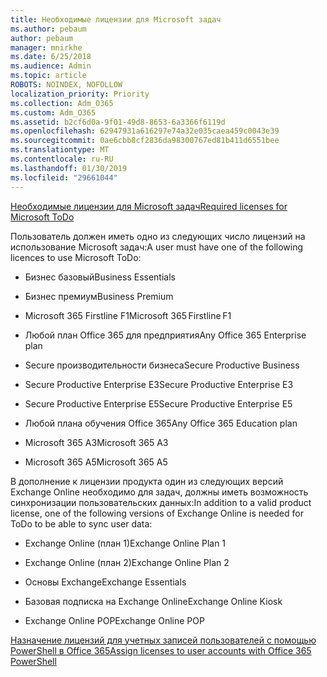 ```yaml
---
title: Необходимые лицензии для Microsoft задач
ms.author: pebaum
author: pebaum
manager: mnirkhe
ms.date: 6/25/2018
ms.audience: Admin
ms.topic: article
ROBOTS: NOINDEX, NOFOLLOW
localization_priority: Priority
ms.collection: Adm_O365
ms.custom: Adm_O365
ms.assetid: b2cf6d0a-9f01-49d8-8653-6a3366f6119d
ms.openlocfilehash: 62947931a616297e74a32e035caea459c0043e39
ms.sourcegitcommit: 0ae6cbb8cf2836da98300767ed81b411d6551bee
ms.translationtype: MT
ms.contentlocale: ru-RU
ms.lasthandoff: 01/30/2019
ms.locfileid: "29661044"
---
```

[<span data-ttu-id="fee5d-102">Необходимые лицензии для Microsoft задач</span><span class="sxs-lookup"><span data-stu-id="fee5d-102">Required licenses for Microsoft ToDo</span></span>](https://support.office.com/article/381e9d1b-c500-49b5-973e-890fd86528d7.aspx)
  
<span data-ttu-id="fee5d-103">Пользователь должен иметь одно из следующих число лицензий на использование Microsoft задач:</span><span class="sxs-lookup"><span data-stu-id="fee5d-103">A user must have one of the following licences to use Microsoft ToDo:</span></span>
  
- <span data-ttu-id="fee5d-104">Бизнес базовый</span><span class="sxs-lookup"><span data-stu-id="fee5d-104">Business Essentials</span></span>
    
- <span data-ttu-id="fee5d-105">Бизнес премиум</span><span class="sxs-lookup"><span data-stu-id="fee5d-105">Business Premium</span></span>
    
- <span data-ttu-id="fee5d-106">Microsoft 365 Firstline F1</span><span class="sxs-lookup"><span data-stu-id="fee5d-106">Microsoft 365 Firstline F1</span></span>
    
- <span data-ttu-id="fee5d-107">Любой план Office 365 для предприятия</span><span class="sxs-lookup"><span data-stu-id="fee5d-107">Any Office 365 Enterprise plan</span></span>
    
- <span data-ttu-id="fee5d-108">Secure производительности бизнеса</span><span class="sxs-lookup"><span data-stu-id="fee5d-108">Secure Productive Business</span></span>
    
- <span data-ttu-id="fee5d-109">Secure Productive Enterprise E3</span><span class="sxs-lookup"><span data-stu-id="fee5d-109">Secure Productive Enterprise E3</span></span>
    
- <span data-ttu-id="fee5d-110">Secure Productive Enterprise E5</span><span class="sxs-lookup"><span data-stu-id="fee5d-110">Secure Productive Enterprise E5</span></span>
    
- <span data-ttu-id="fee5d-111">Любой плана обучения Office 365</span><span class="sxs-lookup"><span data-stu-id="fee5d-111">Any Office 365 Education plan</span></span>
    
- <span data-ttu-id="fee5d-112">Microsoft 365 A3</span><span class="sxs-lookup"><span data-stu-id="fee5d-112">Microsoft 365 A3</span></span>
    
- <span data-ttu-id="fee5d-113">Microsoft 365 A5</span><span class="sxs-lookup"><span data-stu-id="fee5d-113">Microsoft 365 A5</span></span>
    
<span data-ttu-id="fee5d-114">В дополнение к лицензии продукта один из следующих версий Exchange Online необходимо для задач, должны иметь возможность синхронизации пользовательских данных:</span><span class="sxs-lookup"><span data-stu-id="fee5d-114">In addition to a valid product license, one of the following versions of Exchange Online is needed for ToDo to be able to sync user data:</span></span> 
  
- <span data-ttu-id="fee5d-115">Exchange Online (план 1)</span><span class="sxs-lookup"><span data-stu-id="fee5d-115">Exchange Online Plan 1</span></span>
    
- <span data-ttu-id="fee5d-116">Exchange Online (план 2)</span><span class="sxs-lookup"><span data-stu-id="fee5d-116">Exchange Online Plan 2</span></span>
    
- <span data-ttu-id="fee5d-117">Основы Exchange</span><span class="sxs-lookup"><span data-stu-id="fee5d-117">Exchange Essentials</span></span>
    
- <span data-ttu-id="fee5d-118">Базовая подписка на Exchange Online</span><span class="sxs-lookup"><span data-stu-id="fee5d-118">Exchange Online Kiosk</span></span>
    
- <span data-ttu-id="fee5d-119">Exchange Online POP</span><span class="sxs-lookup"><span data-stu-id="fee5d-119">Exchange Online POP</span></span>
    
[<span data-ttu-id="fee5d-120">Назначение лицензий для учетных записей пользователей с помощью PowerShell в Office 365</span><span class="sxs-lookup"><span data-stu-id="fee5d-120">Assign licenses to user accounts with Office 365 PowerShell</span></span>](https://docs.microsoft.com/office365/enterprise/powershell/assign-licenses-to-user-accounts-with-office-365-powershell )
  

